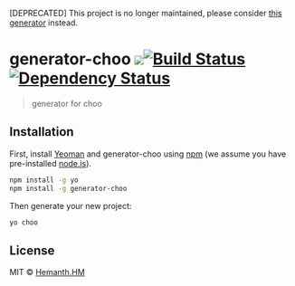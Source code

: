 [DEPRECATED] This project is no longer maintained, please consider [this generator](https://github.com/trainyard/generator-choo) instead.


# generator-choo ![](https://img.shields.io/badge/deprecated-X-red.svg?style=flat)[![Build Status][travis-image]][travis-url] [![Dependency Status][daviddm-image]][daviddm-url]
> generator for choo

## Installation

First, install [Yeoman](http://yeoman.io) and generator-choo using [npm](https://www.npmjs.com/) (we assume you have pre-installed [node.js](https://nodejs.org/)).

```bash
npm install -g yo
npm install -g generator-choo
```

Then generate your new project:

```bash
yo choo
```

## License

MIT © [Hemanth.HM](https://h3manth.com)


[npm-image]: https://badge.fury.io/js/generator-choo.svg
[npm-url]: https://npmjs.org/package/generator-choo
[travis-image]: https://travis-ci.org/hemanth/generator-choo.svg?branch=master
[travis-url]: https://travis-ci.org/hemanth/generator-choo
[daviddm-image]: https://david-dm.org/hemanth/generator-choo.svg?theme=shields.io
[daviddm-url]: https://david-dm.org/hemanth/generator-choo
